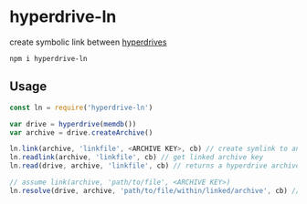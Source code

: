 # hyperdrive-ln

create symbolic link between [hyperdrives](https://github.com/mafintosh/hyperdrive)

`npm i hyperdrive-ln`

## Usage

```js
const ln = require('hyperdrive-ln')

var drive = hyperdrive(memdb())
var archive = drive.createArchive()

ln.link(archive, 'linkfile', <ARCHIVE KEY>, cb) // create symlink to another archive
ln.readlink(archive, 'linkfile', cb) // get linked archive key
ln.read(drive, archive, 'linkfile', cb) // returns a hyperdrive archive pointed to linked archive

// assume link(archive, 'path/to/file', <ARCHIVE KEY>)
ln.resolve(drive, archive, 'path/to/file/within/linked/archive', cb) // returns (err, nextArchive(<ARCHIVE KEY>), 'within/linked/archive')
```
